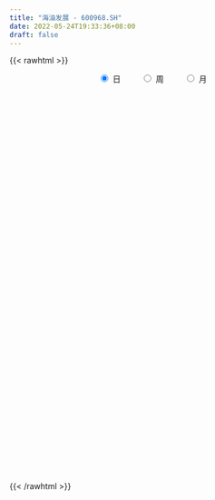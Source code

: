 ```yaml
---
title: "海油发展 - 600968.SH"
date: 2022-05-24T19:33:36+08:00
draft: false
---
```

{{< rawhtml >}}
    <div style="text-align: center">
        <label style="padding: 1rem;"><input style="margin-right: .5rem" type="radio" name="period" value="D" checked onclick="period_change(this)">日</label>
        <label style="padding: 1rem;"><input style="margin-right: .5rem" type="radio" name="period" value="W" onclick="period_change(this)">周</label>
        <label style="padding: 1rem;"><input style="margin-right: .5rem" type="radio" name="period" value="M" onclick="period_change(this)">月</label>
    </div>
    <div id="chart" style="height: 700px;"></div> 
    <script type="text/javascript">
        const D_v = [470078.11,338223.44,434873.79,731239.86,522386.91,406526.3,250509.4,1000620.15,512956.78,497424.51,368411.94,426846.22,422528.15,511265.5,761381.34,556435.62,401788.79,813998.28,407535.99,1227962.3200000001,694743.0,1132161.52,925751.83,2525578.5,2675543.54,1914943.6899999999,1057071.46,1672574.8999999999,1183462.03,732653.36,625902.5600000001,983050.91,528262.92,420224.92,378576.72,436924.18,373026.84,282590.95,328852.1,310081.95,269571.88,329061.24,474333.64,443077.13,372841.48,288924.28,510089.87,274110.82,267581.67,468418.68,386634.28,471580.4,862053.87,362031.76,319849.28,417009.0,362730.5,197709.09,498984.31,261534.86,459665.01,203672.02,272531.72,653627.8100000001,716872.27,344419.7,376773.3,642397.08,680919.47,537753.91,293314.74,341710.39,367846.69,514245.6,931114.97,585346.29,1050385.1299999999,723292.1,933370.8199999999,738906.5,788718.66,774719.6899999999,779600.86,816060.21,2132938.4500000002,1402590.3200000001,1659577.5700000001,2595790.8999999999,2600001.5600000001,4249754.8099999996,2210933.75,1622702.49,1454491.1599999999,1647596.46,1473445.3100000001,1510587.6000000001,1010461.14,924769.9,1474148.4299999999,990971.91,791005.49,995825.6800000001,645522.96,650321.98,851408.66,1634293.3500000001,979983.34,658883.27,766080.0699999999,1379842.1899999999,678926.03,1012988.3199999999,869028.89,607015.86,456969.07,774239.7,423337.77,481130.14,617822.0,610429.5699999999,399041.21,655121.4,420041.71,440802.42,324198.72,350618.0,319247.88,644366.97,648366.53,508096.86,480382.75,469347.63,636818.51,416591.95,459363.83,448929.84,982383.46,645041.27,688426.13,857382.3100000001,628591.24,358664.82,402131.58,410378.18,352400.0,304404.95,293393.57,475335.04,577128.67,434287.68,820434.3,994582.09,538301.26,440995.94,383364.33,354942.82,405602.92,320554.98,409258.21,611583.34,434851.0,365871.09,802787.39,420686.7,425614.96,518178.37,628805.14,911533.36,350933.33,379461.55,278816.09,321698.53,360414.65,262307.0,359436.96,198691.0,316685.86,375838.23,848284.77,936949.0,809917.9,491593.51,475018.0,708776.95,413033.1,333611.59,344847.19,336941.94,307133.69,467365.41,325843.37,1575951.6000000001,949011.5,905729.99,757337.34,1239488.6599999999,1456660.23,1016507.23,751527.12,729078.11,759716.08,459865.23,577833.29,451691.29,899444.1800000001,586850.22,510434.45,485908.0,354491.47,440974.73,369580.74,415287.0,334504.21,377442.8,611780.24,499176.04,393739.15,402349.49,598005.62,633355.4,365792.19,435095.28,359996.21,355847.6,363493.09,391108.39,272389.93,573809.02,533541.63,675711.59,809624.67,857316.4,464789.37,393429.59,341608.63,467298.24,498310.36,391967.04,233256.25,377587.56,316562.0,243554.45,204244.43,365615.9,503863.39,402903.9,538906.9399999999,545091.55,658816.45,705171.52]
const D_histogram = [0.0,0.0006254131,0.0022404073,0.0069003006,0.0069226314,0.0040212791,0.0019447633,0.0055184928,0.0067731411,0.0071248212,0.0049932426,0.0020309789,-0.0000440764,0.0004284528,0.0018465981,0.0018962659,-0.0008077299,0.0018173731,0.0013612395,0.0071569345,0.0071315352,0.0090969092,0.0065320545,0.0213498702,0.0286428421,0.0232349291,0.0176401299,0.0134321036,0.0065180147,0.0001380313,-0.0043158425,-0.012341602,-0.0196492636,-0.0248217631,-0.0289536725,-0.0296427333,-0.026181197,-0.0227543499,-0.0201024377,-0.0192930296,-0.0152015974,-0.0124173897,-0.0067411162,-0.0040015836,-0.0045135869,-0.0057501093,-0.0048101135,-0.0050969376,-0.0042115261,-0.0032663725,-0.0048785819,-0.0092744164,-0.0062289249,-0.0063229269,-0.0070890103,-0.0082200247,-0.0075872161,-0.0065029342,-0.0019868126,-0.0000191311,0.0002481319,0.0019877363,0.0045544524,0.0094091839,0.0166984139,0.0193497782,0.0214638337,0.0173377819,0.0196881562,0.0163570956,0.0127932433,0.0124320295,0.0108778847,0.0105472417,0.0128912893,0.0142068139,0.0179672214,0.0217456029,0.0214585589,0.0217804069,0.0198646765,0.0210688617,0.0228410509,0.0235479401,0.0292399829,0.0287571204,0.0364890721,0.0361178897,0.0529411403,0.05337372,0.0433886187,0.0368711104,0.0264028777,0.0113942854,-0.0082520174,-0.0080584421,-0.0183957551,-0.0290062086,-0.0219347634,-0.0257993555,-0.0317898172,-0.0406407773,-0.0475371487,-0.0463567895,-0.036241252,-0.0165057535,-0.0076920132,-0.0048919652,-0.0111022296,-0.0060165341,-0.0062289935,-0.0129277824,-0.0258641569,-0.0324003838,-0.0357849887,-0.0420406432,-0.0439284754,-0.0454322626,-0.0509801939,-0.0465305344,-0.0410471978,-0.0376625697,-0.0331322519,-0.0261312799,-0.0198037236,-0.0173756987,-0.013650443,-0.0067235735,0.0037767417,0.0095760053,0.0146556148,0.0189844743,0.0193816998,0.0172496551,0.0142429394,0.0140040344,0.0205859586,0.024669325,0.0256400072,0.0283794558,0.0269138306,0.0253807418,0.0219133573,0.0160890615,0.0128852082,0.007633321,0.0045465637,0.0061592014,0.0061515172,0.003200099,0.0068473262,0.0093182433,0.0115392809,0.0083555549,0.0070374932,0.0063036721,0.0021310827,0.0004842532,0.0005057469,0.0034851638,0.0030490071,0.0030406565,0.0039321304,0.0046937258,0.0014942338,0.0004435625,0.001431974,-0.0072056377,-0.0111966071,-0.0114022419,-0.0117512411,-0.0134213731,-0.0177159543,-0.0208372756,-0.0281175162,-0.0292624629,-0.0309024476,-0.0295054256,-0.0172763792,-0.0014124267,0.0114341826,0.0191373718,0.01997845,0.0208961006,0.0166606012,0.0132083259,0.0097596532,0.0109390159,0.0104651487,0.0102324111,0.0088633342,0.0125771796,0.0115954307,0.0121628474,0.0136437844,0.0181412748,0.0242523688,0.0188738526,0.0135527476,0.0027720888,-0.0095953375,-0.0178198918,-0.0242523677,-0.0323600095,-0.0512296683,-0.0559553334,-0.0546314399,-0.0469079782,-0.0405767681,-0.032166721,-0.0247357832,-0.0208044028,-0.017948796,-0.0133235433,-0.006524854,-0.0025344836,0.0001304584,0.0031010028,0.0073766575,0.0064857905,0.0062176259,0.0025105857,0.0032184983,0.0047346423,0.0079434534,0.0101123496,0.0102163489,0.0115500803,0.0071765762,-0.0024757329,0.0003911772,-0.0120206473,-0.0243963679,-0.0264724497,-0.0263909863,-0.0191577455,-0.0084156,-0.0011234942,0.0049028432,0.0072560298,0.0090815907,0.0110982249,0.0124654332,0.0146018646,0.0183515076,0.0209593611,0.0258579676,0.0312384686,0.0391204647,0.0365808193]
const D_fast = [0.0,0.0007817664,0.0029568624,0.0093418309,0.0110948195,0.009198787,0.007608462,0.0125618147,0.0155097483,0.0176426337,0.0167593657,0.0143048467,0.0122187724,0.0127984147,0.0146782095,0.0152019438,0.0122960155,0.0153754618,0.0152596381,0.0228445667,0.0246020513,0.0288416526,0.0279098114,0.0480650947,0.0625187771,0.0629195963,0.0617348297,0.0608848293,0.055600244,0.0492547684,0.0437219341,0.032610774,0.0203907965,0.0090128563,-0.0023574713,-0.0104572155,-0.0135409784,-0.0158027188,-0.018176416,-0.0221902653,-0.0218992325,-0.0222193722,-0.0182283777,-0.016489241,-0.0181296411,-0.0208036908,-0.0210662233,-0.0226272819,-0.0227947519,-0.0226661914,-0.0254980463,-0.0322124848,-0.0307242246,-0.0323989583,-0.0349372943,-0.0381233149,-0.0393873103,-0.0399287619,-0.0359093435,-0.0339464448,-0.0336171488,-0.0313806103,-0.0276752811,-0.0204682537,-0.0090044202,-0.0015156113,0.0059644025,0.0061727963,0.0134452097,0.0142034229,0.0138378814,0.0165846751,0.0177500014,0.0200561688,0.0256230387,0.0304902669,0.0387424796,0.0479572619,0.0530348576,0.0588018074,0.0618522461,0.0683236468,0.0758060986,0.0823999729,0.0954020114,0.102108429,0.1189626487,0.1276209387,0.1576794744,0.1714554841,0.1723175375,0.1750178068,0.1711502935,0.1589902726,0.1372809654,0.1354599302,0.1205236784,0.1026616728,0.1042494271,0.0939349961,0.0799970802,0.0609859257,0.0422052671,0.031796429,0.0328516535,0.0484607136,0.0553514506,0.0569285073,0.0479426855,0.0515242475,0.0497545396,0.0398238052,0.0204213915,0.0057850686,-0.0065457835,-0.0233115988,-0.0361815498,-0.0490434026,-0.0673363825,-0.0745193566,-0.0792978194,-0.0853288337,-0.0890815789,-0.0886134269,-0.0872368015,-0.0891527012,-0.0888400563,-0.0835940802,-0.0721495796,-0.0639563146,-0.0552128014,-0.0461378233,-0.0408951729,-0.0387148039,-0.0381607847,-0.0348986811,-0.0231702673,-0.0129195697,-0.0055388856,0.0042954269,0.0095582594,0.014370356,0.0163813109,0.0145792805,0.0145967292,0.0112531722,0.0093030558,0.0124554939,0.013985689,0.0118342956,0.0171933544,0.0219938323,0.0270996901,0.0260048529,0.0264461644,0.0272882613,0.0236484426,0.0221226764,0.0222706068,0.0261213147,0.0264474098,0.0271992233,0.0290737298,0.0310087566,0.0281828231,0.0272430424,0.0285894474,0.0181504262,0.0113603051,0.0083041098,0.0050173003,-0.0000081749,-0.0087317447,-0.0170623849,-0.0313720046,-0.039832567,-0.0491981636,-0.055177498,-0.0472675464,-0.0317567006,-0.0160515456,-0.0035640134,0.0022716772,0.008413353,0.0083430038,0.00819281,0.0071840506,0.0110981673,0.0132405873,0.0155659524,0.0164127091,0.0232708494,0.0251879582,0.0287960867,0.0336879698,0.0427207789,0.0548949651,0.054234912,0.052301994,0.0422143573,0.0274480967,0.0147685694,0.0022730016,-0.0139246426,-0.0456017184,-0.0643162169,-0.0766501833,-0.0806537162,-0.0844666982,-0.0840983313,-0.0828513393,-0.0841210597,-0.0857526518,-0.084458285,-0.0792908092,-0.0759340596,-0.073236503,-0.0694907079,-0.0633708889,-0.0626403083,-0.0613540664,-0.0644334602,-0.062920923,-0.0602211184,-0.055026444,-0.0503294603,-0.0476713739,-0.0434501224,-0.0460294824,-0.0563007247,-0.0533360203,-0.0687530067,-0.0872278192,-0.0959220135,-0.1024382966,-0.0999944922,-0.0913562467,-0.0843450145,-0.0770929663,-0.0729257723,-0.0688298137,-0.0640386232,-0.0595550566,-0.0537681591,-0.0454306392,-0.0375829455,-0.026219847,-0.0130297288,0.0046323834,0.0112379428]
const D_slow = [0.0,0.0001563533,0.0007164551,0.0024415302,0.0041721881,0.0051775079,0.0056636987,0.0070433219,0.0087366072,0.0105178125,0.0117661231,0.0122738679,0.0122628488,0.012369962,0.0128316115,0.0133056779,0.0131037455,0.0135580887,0.0138983986,0.0156876322,0.017470516,0.0197447433,0.021377757,0.0267152245,0.033875935,0.0396846673,0.0440946998,0.0474527257,0.0490822293,0.0491167371,0.0480377765,0.044952376,0.0400400601,0.0338346193,0.0265962012,0.0191855179,0.0126402186,0.0069516311,0.0019260217,-0.0028972357,-0.006697635,-0.0098019825,-0.0114872615,-0.0124876574,-0.0136160541,-0.0150535815,-0.0162561098,-0.0175303443,-0.0185832258,-0.0193998189,-0.0206194644,-0.0229380685,-0.0244952997,-0.0260760314,-0.027848284,-0.0299032902,-0.0318000942,-0.0334258277,-0.0339225309,-0.0339273137,-0.0338652807,-0.0333683466,-0.0322297335,-0.0298774376,-0.0257028341,-0.0208653895,-0.0154994311,-0.0111649856,-0.0062429466,-0.0021536727,0.0010446381,0.0041526455,0.0068721167,0.0095089271,0.0127317495,0.0162834529,0.0207752583,0.026211659,0.0315762987,0.0370214005,0.0419875696,0.047254785,0.0529650477,0.0588520328,0.0661620285,0.0733513086,0.0824735766,0.091503049,0.1047383341,0.1180817641,0.1289289188,0.1381466964,0.1447474158,0.1475959872,0.1455329828,0.1435183723,0.1389194335,0.1316678814,0.1261841905,0.1197343516,0.1117868973,0.101626703,0.0897424158,0.0781532185,0.0690929055,0.0649664671,0.0630434638,0.0618204725,0.0590449151,0.0575407816,0.0559835332,0.0527515876,0.0462855484,0.0381854524,0.0292392052,0.0187290444,0.0077469256,-0.0036111401,-0.0163561885,-0.0279888222,-0.0382506216,-0.047666264,-0.055949327,-0.062482147,-0.0674330779,-0.0717770026,-0.0751896133,-0.0768705067,-0.0759263213,-0.0735323199,-0.0698684162,-0.0651222976,-0.0602768727,-0.0559644589,-0.0524037241,-0.0489027155,-0.0437562258,-0.0375888946,-0.0311788928,-0.0240840289,-0.0173555712,-0.0110103858,-0.0055320464,-0.0015097811,0.001711521,0.0036198513,0.0047564922,0.0062962925,0.0078341718,0.0086341966,0.0103460281,0.012675589,0.0155604092,0.0176492979,0.0194086712,0.0209845892,0.0215173599,0.0216384232,0.0217648599,0.0226361509,0.0233984027,0.0241585668,0.0251415994,0.0263150308,0.0266885893,0.0267994799,0.0271574734,0.025356064,0.0225569122,0.0197063517,0.0167685414,0.0134131982,0.0089842096,0.0037748907,-0.0032544884,-0.0105701041,-0.018295716,-0.0256720724,-0.0299911672,-0.0303442739,-0.0274857282,-0.0227013853,-0.0177067728,-0.0124827476,-0.0083175973,-0.0050155159,-0.0025756026,0.0001591514,0.0027754386,0.0053335414,0.0075493749,0.0106936698,0.0135925275,0.0166332393,0.0200441854,0.0245795041,0.0306425963,0.0353610595,0.0387492464,0.0394422686,0.0370434342,0.0325884612,0.0265253693,0.0184353669,0.0056279499,-0.0083608835,-0.0220187435,-0.033745738,-0.04388993,-0.0519316103,-0.0581155561,-0.0633166568,-0.0678038558,-0.0711347417,-0.0727659552,-0.0733995761,-0.0733669614,-0.0725917107,-0.0707475464,-0.0691260988,-0.0675716923,-0.0669440459,-0.0661394213,-0.0649557607,-0.0629698974,-0.06044181,-0.0578877227,-0.0550002027,-0.0532060586,-0.0538249918,-0.0537271975,-0.0567323594,-0.0628314513,-0.0694495638,-0.0760473103,-0.0808367467,-0.0829406467,-0.0832215203,-0.0819958095,-0.080181802,-0.0779114044,-0.0751368481,-0.0720204898,-0.0683700237,-0.0637821468,-0.0585423065,-0.0520778146,-0.0442681975,-0.0344880813,-0.0253428765]
const D_data = [['2021-05-13', 2.5301, 2.5203, 2.5104, 2.5695],['2021-05-14', 2.5203, 2.5301, 2.5006, 2.5498],['2021-05-17', 2.54, 2.5498, 2.5301, 2.5695],['2021-05-18', 2.5498, 2.6089, 2.54, 2.6187],['2021-05-19', 2.5892, 2.5695, 2.5498, 2.599],['2021-05-20', 2.5498, 2.5301, 2.5006, 2.5597],['2021-05-21', 2.5203, 2.5301, 2.5104, 2.54],['2021-05-24', 2.5498, 2.6089, 2.54, 2.6876],['2021-05-25', 2.6286, 2.599, 2.5695, 2.6483],['2021-05-26', 2.599, 2.599, 2.5793, 2.6384],['2021-05-27', 2.599, 2.5695, 2.5695, 2.6089],['2021-05-28', 2.599, 2.5498, 2.54, 2.6089],['2021-05-31', 2.5597, 2.5498, 2.5104, 2.5793],['2021-06-01', 2.5597, 2.5793, 2.5301, 2.6089],['2021-06-02', 2.599, 2.599, 2.5892, 2.6384],['2021-06-03', 2.6089, 2.5892, 2.5793, 2.6286],['2021-06-04', 2.5793, 2.5498, 2.54, 2.5892],['2021-06-07', 2.5695, 2.6187, 2.5597, 2.6384],['2021-06-08', 2.6187, 2.5892, 2.5793, 2.6187],['2021-06-09', 2.6089, 2.6876, 2.5892, 2.7073],['2021-06-10', 2.6581, 2.6384, 2.6286, 2.6778],['2021-06-11', 2.6384, 2.6778, 2.6384, 2.7369],['2021-06-15', 2.6975, 2.6286, 2.6187, 2.7565],['2021-06-16', 2.6581, 2.8944, 2.6483, 2.8944],['2021-06-17', 2.9042, 2.8845, 2.8058, 2.9239],['2021-06-18', 2.8058, 2.7565, 2.7073, 2.8353],['2021-06-21', 2.7762, 2.7467, 2.7073, 2.7959],['2021-06-22', 2.7861, 2.7565, 2.727, 2.855],['2021-06-23', 2.7664, 2.7073, 2.6581, 2.7762],['2021-06-24', 2.6876, 2.6876, 2.6581, 2.727],['2021-06-25', 2.6876, 2.6876, 2.6581, 2.7172],['2021-06-28', 2.7073, 2.6089, 2.599, 2.7073],['2021-06-29', 2.5892, 2.5695, 2.5695, 2.6089],['2021-06-30', 2.5793, 2.5498, 2.54, 2.5892],['2021-07-01', 2.5498, 2.5203, 2.5203, 2.5695],['2021-07-02', 2.5498, 2.5301, 2.5301, 2.5793],['2021-07-05', 2.5203, 2.5695, 2.5006, 2.5695],['2021-07-06', 2.5695, 2.5695, 2.5498, 2.5793],['2021-07-07', 2.5301, 2.5597, 2.5203, 2.5695],['2021-07-08', 2.5498, 2.5301, 2.5203, 2.5597],['2021-07-09', 2.53, 2.57, 2.52, 2.57],['2021-07-12', 2.59, 2.56, 2.55, 2.59],['2021-07-13', 2.56, 2.61, 2.54, 2.63],['2021-07-14', 2.62, 2.59, 2.58, 2.63],['2021-07-15', 2.58, 2.55, 2.53, 2.59],['2021-07-16', 2.56, 2.53, 2.53, 2.57],['2021-07-19', 2.53, 2.55, 2.47, 2.56],['2021-07-20', 2.52, 2.53, 2.49, 2.53],['2021-07-21', 2.52, 2.54, 2.52, 2.55],['2021-07-22', 2.55, 2.54, 2.51, 2.57],['2021-07-23', 2.53, 2.5, 2.5, 2.55],['2021-07-26', 2.5, 2.44, 2.42, 2.51],['2021-07-27', 2.45, 2.52, 2.43, 2.59],['2021-07-28', 2.51, 2.48, 2.45, 2.53],['2021-07-29', 2.49, 2.46, 2.45, 2.5],['2021-07-30', 2.46, 2.44, 2.41, 2.47],['2021-08-02', 2.43, 2.45, 2.4, 2.47],['2021-08-03', 2.44, 2.45, 2.43, 2.47],['2021-08-04', 2.45, 2.5, 2.43, 2.51],['2021-08-05', 2.51, 2.48, 2.48, 2.51],['2021-08-06', 2.49, 2.46, 2.44, 2.51],['2021-08-09', 2.45, 2.48, 2.44, 2.48],['2021-08-10', 2.48, 2.5, 2.46, 2.51],['2021-08-11', 2.5, 2.55, 2.49, 2.58],['2021-08-12', 2.57, 2.62, 2.55, 2.63],['2021-08-13', 2.62, 2.6, 2.59, 2.62],['2021-08-16', 2.6, 2.62, 2.59, 2.65],['2021-08-17', 2.63, 2.55, 2.55, 2.63],['2021-08-18', 2.55, 2.64, 2.54, 2.65],['2021-08-19', 2.64, 2.58, 2.56, 2.64],['2021-08-20', 2.58, 2.57, 2.55, 2.6],['2021-08-23', 2.58, 2.61, 2.58, 2.61],['2021-08-24', 2.61, 2.6, 2.58, 2.62],['2021-08-25', 2.59, 2.62, 2.57, 2.63],['2021-08-26', 2.64, 2.67, 2.62, 2.7],['2021-08-27', 2.66, 2.68, 2.65, 2.72],['2021-08-30', 2.7, 2.74, 2.68, 2.81],['2021-08-31', 2.74, 2.78, 2.71, 2.79],['2021-09-01', 2.77, 2.76, 2.71, 2.82],['2021-09-02', 2.73, 2.79, 2.71, 2.8],['2021-09-03', 2.79, 2.78, 2.76, 2.85],['2021-09-06', 2.78, 2.84, 2.77, 2.85],['2021-09-07', 2.83, 2.88, 2.81, 2.89],['2021-09-08', 2.87, 2.9, 2.86, 2.91],['2021-09-09', 2.89, 3.01, 2.88, 3.14],['2021-09-10', 3.0, 2.98, 2.95, 3.07],['2021-09-13', 3.0, 3.14, 3.0, 3.15],['2021-09-14', 3.26, 3.1, 3.04, 3.33],['2021-09-15', 3.09, 3.41, 3.09, 3.41],['2021-09-16', 3.5, 3.31, 3.31, 3.55],['2021-09-17', 3.25, 3.21, 3.12, 3.5],['2021-09-22', 3.13, 3.26, 3.1, 3.29],['2021-09-23', 3.27, 3.21, 3.17, 3.4],['2021-09-24', 3.24, 3.12, 3.1, 3.33],['2021-09-27', 3.15, 2.99, 2.94, 3.18],['2021-09-28', 3.04, 3.2, 3.0, 3.25],['2021-09-29', 3.11, 3.05, 3.02, 3.16],['2021-09-30', 3.01, 2.99, 2.95, 3.07],['2021-10-08', 3.1, 3.2, 3.1, 3.23],['2021-10-11', 3.22, 3.07, 3.06, 3.22],['2021-10-12', 3.06, 3.01, 2.98, 3.15],['2021-10-13', 2.98, 2.92, 2.87, 3.08],['2021-10-14', 2.89, 2.88, 2.82, 2.92],['2021-10-15', 2.88, 2.94, 2.83, 2.95],['2021-10-18', 2.93, 3.06, 2.91, 3.08],['2021-10-19', 3.03, 3.25, 3.01, 3.28],['2021-10-20', 3.19, 3.19, 3.16, 3.26],['2021-10-21', 3.19, 3.15, 3.14, 3.28],['2021-10-22', 3.13, 3.03, 2.99, 3.16],['2021-10-25', 3.07, 3.17, 3.02, 3.28],['2021-10-26', 3.18, 3.12, 3.1, 3.21],['2021-10-27', 3.09, 3.02, 2.94, 3.11],['2021-10-28', 3.01, 2.88, 2.86, 3.03],['2021-10-29', 2.89, 2.89, 2.83, 2.93],['2021-11-01', 2.86, 2.88, 2.84, 2.91],['2021-11-02', 2.89, 2.79, 2.77, 2.94],['2021-11-03', 2.78, 2.79, 2.74, 2.83],['2021-11-04', 2.76, 2.75, 2.73, 2.78],['2021-11-05', 2.75, 2.64, 2.64, 2.76],['2021-11-08', 2.68, 2.72, 2.65, 2.75],['2021-11-09', 2.73, 2.72, 2.7, 2.76],['2021-11-10', 2.76, 2.68, 2.64, 2.76],['2021-11-11', 2.65, 2.68, 2.63, 2.7],['2021-11-12', 2.68, 2.71, 2.65, 2.73],['2021-11-15', 2.7, 2.71, 2.67, 2.72],['2021-11-16', 2.7, 2.66, 2.66, 2.72],['2021-11-17', 2.66, 2.67, 2.64, 2.68],['2021-11-18', 2.66, 2.72, 2.65, 2.76],['2021-11-19', 2.73, 2.8, 2.68, 2.81],['2021-11-22', 2.78, 2.78, 2.77, 2.84],['2021-11-23', 2.79, 2.8, 2.76, 2.85],['2021-11-24', 2.83, 2.82, 2.8, 2.88],['2021-11-25', 2.81, 2.79, 2.74, 2.82],['2021-11-26', 2.78, 2.76, 2.76, 2.81],['2021-11-29', 2.7, 2.74, 2.65, 2.76],['2021-11-30', 2.75, 2.77, 2.75, 2.83],['2021-12-01', 2.75, 2.88, 2.74, 2.93],['2021-12-02', 2.88, 2.89, 2.86, 2.94],['2021-12-03', 2.88, 2.88, 2.82, 2.91],['2021-12-06', 2.89, 2.93, 2.86, 3.02],['2021-12-07', 2.95, 2.9, 2.86, 2.97],['2021-12-08', 2.91, 2.91, 2.88, 2.92],['2021-12-09', 2.91, 2.89, 2.88, 2.92],['2021-12-10', 2.87, 2.85, 2.84, 2.9],['2021-12-13', 2.85, 2.87, 2.84, 2.9],['2021-12-14', 2.86, 2.83, 2.82, 2.87],['2021-12-15', 2.82, 2.84, 2.82, 2.85],['2021-12-16', 2.85, 2.9, 2.84, 2.9],['2021-12-17', 2.9, 2.89, 2.86, 2.94],['2021-12-20', 2.85, 2.85, 2.83, 2.88],['2021-12-21', 2.85, 2.94, 2.85, 2.96],['2021-12-22', 2.98, 2.95, 2.94, 3.07],['2021-12-23', 2.95, 2.97, 2.91, 2.99],['2021-12-24', 2.95, 2.91, 2.89, 2.98],['2021-12-27', 2.92, 2.93, 2.89, 2.96],['2021-12-28', 2.95, 2.94, 2.89, 2.96],['2021-12-29', 2.93, 2.89, 2.89, 2.94],['2021-12-30', 2.9, 2.91, 2.89, 2.93],['2021-12-31', 2.91, 2.93, 2.89, 2.95],['2022-01-04', 2.93, 2.98, 2.92, 2.99],['2022-01-05', 2.99, 2.95, 2.93, 2.99],['2022-01-06', 2.94, 2.96, 2.93, 2.98],['2022-01-07', 2.97, 2.98, 2.96, 3.05],['2022-01-10', 2.99, 2.99, 2.96, 3.01],['2022-01-11', 2.98, 2.94, 2.93, 3.0],['2022-01-12', 2.98, 2.96, 2.95, 3.02],['2022-01-13', 2.97, 2.99, 2.96, 3.05],['2022-01-14', 2.97, 2.85, 2.84, 2.98],['2022-01-17', 2.85, 2.87, 2.84, 2.88],['2022-01-18', 2.87, 2.9, 2.86, 2.91],['2022-01-19', 2.91, 2.89, 2.87, 2.93],['2022-01-20', 2.88, 2.86, 2.84, 2.89],['2022-01-21', 2.85, 2.8, 2.78, 2.86],['2022-01-24', 2.8, 2.78, 2.74, 2.8],['2022-01-25', 2.77, 2.68, 2.68, 2.78],['2022-01-26', 2.7, 2.71, 2.68, 2.73],['2022-01-27', 2.73, 2.67, 2.67, 2.74],['2022-01-28', 2.7, 2.68, 2.64, 2.72],['2022-02-07', 2.75, 2.83, 2.75, 2.9],['2022-02-08', 2.82, 2.94, 2.8, 2.95],['2022-02-09', 2.93, 2.98, 2.92, 3.0],['2022-02-10', 2.99, 2.98, 2.94, 3.01],['2022-02-11', 2.96, 2.93, 2.92, 2.99],['2022-02-14', 3.0, 2.95, 2.93, 3.03],['2022-02-15', 2.93, 2.89, 2.87, 2.96],['2022-02-16', 2.87, 2.89, 2.87, 2.91],['2022-02-17', 2.89, 2.88, 2.86, 2.91],['2022-02-18', 2.86, 2.94, 2.85, 2.94],['2022-02-21', 2.95, 2.93, 2.9, 2.96],['2022-02-22', 2.96, 2.94, 2.9, 2.99],['2022-02-23', 2.95, 2.93, 2.89, 2.95],['2022-02-24', 2.93, 3.01, 2.92, 3.12],['2022-02-25', 2.95, 2.97, 2.93, 3.02],['2022-02-28', 3.01, 3.0, 2.98, 3.08],['2022-03-01', 3.0, 3.03, 2.98, 3.07],['2022-03-02', 3.11, 3.1, 3.06, 3.15],['2022-03-03', 3.14, 3.17, 3.1, 3.19],['2022-03-04', 3.11, 3.05, 3.04, 3.12],['2022-03-07', 3.13, 3.04, 3.02, 3.16],['2022-03-08', 3.02, 2.94, 2.9, 3.04],['2022-03-09', 2.97, 2.86, 2.75, 2.99],['2022-03-10', 2.84, 2.85, 2.82, 2.88],['2022-03-11', 2.82, 2.82, 2.73, 2.83],['2022-03-14', 2.79, 2.74, 2.74, 2.83],['2022-03-15', 2.72, 2.5, 2.5, 2.72],['2022-03-16', 2.54, 2.57, 2.44, 2.57],['2022-03-17', 2.58, 2.59, 2.56, 2.63],['2022-03-18', 2.61, 2.65, 2.61, 2.67],['2022-03-21', 2.66, 2.63, 2.6, 2.67],['2022-03-22', 2.65, 2.66, 2.64, 2.69],['2022-03-23', 2.67, 2.66, 2.64, 2.69],['2022-03-24', 2.69, 2.62, 2.61, 2.69],['2022-03-25', 2.59, 2.6, 2.59, 2.64],['2022-03-28', 2.59, 2.62, 2.55, 2.65],['2022-03-29', 2.6, 2.66, 2.58, 2.71],['2022-03-30', 2.64, 2.64, 2.6, 2.66],['2022-03-31', 2.63, 2.63, 2.62, 2.66],['2022-04-01', 2.62, 2.64, 2.59, 2.64],['2022-04-06', 2.63, 2.67, 2.61, 2.67],['2022-04-07', 2.65, 2.61, 2.61, 2.66],['2022-04-08', 2.62, 2.61, 2.57, 2.63],['2022-04-11', 2.61, 2.55, 2.54, 2.63],['2022-04-12', 2.55, 2.59, 2.5, 2.59],['2022-04-13', 2.59, 2.6, 2.57, 2.63],['2022-04-14', 2.61, 2.63, 2.6, 2.65],['2022-04-15', 2.63, 2.63, 2.62, 2.66],['2022-04-18', 2.62, 2.61, 2.58, 2.62],['2022-04-19', 2.6, 2.63, 2.56, 2.64],['2022-04-20', 2.61, 2.55, 2.54, 2.62],['2022-04-21', 2.54, 2.44, 2.43, 2.56],['2022-04-22', 2.44, 2.57, 2.39, 2.59],['2022-04-25', 2.51, 2.34, 2.33, 2.51],['2022-04-26', 2.34, 2.25, 2.24, 2.34],['2022-04-27', 2.25, 2.31, 2.23, 2.32],['2022-04-28', 2.3, 2.3, 2.26, 2.33],['2022-04-29', 2.31, 2.38, 2.31, 2.39],['2022-05-05', 2.38, 2.45, 2.38, 2.48],['2022-05-06', 2.42, 2.44, 2.39, 2.47],['2022-05-09', 2.42, 2.45, 2.4, 2.46],['2022-05-10', 2.41, 2.42, 2.35, 2.44],['2022-05-11', 2.42, 2.42, 2.41, 2.45],['2022-05-12', 2.43, 2.43, 2.38, 2.46],['2022-05-13', 2.42, 2.43, 2.41, 2.44],['2022-05-16', 2.44, 2.45, 2.42, 2.48],['2022-05-17', 2.47, 2.49, 2.46, 2.51],['2022-05-18', 2.48, 2.5, 2.45, 2.52],['2022-05-19', 2.5, 2.56, 2.47, 2.57],['2022-05-20', 2.57, 2.61, 2.56, 2.63],['2022-05-23', 2.63, 2.7, 2.61, 2.72],['2022-05-24', 2.71, 2.61, 2.61, 2.74]]
const W_v = [115142.26,24082886.8800000027,17423601.2699999996,11747659.7300000004,7786002.0300000003,5270636.3300000001,6498968.1999999993,4553961.3300000001,5319526.8499999996,4966583.5200000005,7440308.6699999999,4111971.2600000002,7139112.3300000001,2993060.04,318362.45,2131032.9000000004,2424363.5800000001,1279145.9099999999,2250677.6400000001,1462536.9100000001,1712490.5999999996,1548313.8700000001,2373442.3300000001,1395328.9600000002,2403297.6299999999,3441151.7599999998,1878118.54,2721457.0,5870912.25,1590463.4500000002,1674466.2,2757686.3699999996,2266802.9500000002,3324054.9399999999,3526982.2999999998,3398266.8900000001,3510948.6599999997,2207110.6800000002,1406310.25,2858441.02,1649902.0,1190531.1099999999,2055535.98,1124188.27,772771.3100000001,866626.01,1120972.1699999999,677272.1799999999,1525478.73,1903448.8599999999,1429896.97,500780.51,2675266.1100000003,7765683.2399999984,3132523.0499999998,2698903.1299999999,2272846.8399999999,3107833.7699999996,2856583.79,2027211.5700000001,1219658.51,1101484.04,2539819.9300000002,949836.4700000001,894877.1,317188.46,123854.49,739823.8400000001,492661.3300000001,619499.74,751796.1,1935359.9600000002,1672900.0499999998,4048209.5800000001,2210992.1999999997,1800180.8100000001,1345619.9100000001,1271461.6899999999,680179.34,1802482.1399999999,1657326.1300000001,1158943.5299999998,1123075.2,1218109.1600000001,724667.6599999999,1087110.98,2979758.8900000001,3673039.5600000005,6081135.8899999997,5504641.4300000006,9202211.4699999988,4322687.4699999997,1732064.76,1815847.47,1772408.51,1227313.99,656569.35,2295607.7499999995,2345536.2599999998,2806259.6000000006,2653399.3999999999,4276401.1099999994,8041817.5600000005,5271664.3100000005,2747039.6499999999,1564123.7200000002,1908237.77,1906835.3199999998,2432524.3100000001,1780623.7699999998,2191123.52,2531158.5,2740263.9400000004,4234673.21,5905909.5300000003,13316058.5899999999,4724790.1099999994,4919263.9500000002,1474148.4299999999,4073648.02,4890648.6900000004,4547801.29,2753498.6800000002,2525436.3100000001,2286798.0999999996,2511237.7000000002,3224144.5299999998,2657148.1300000004,2002662.23,3228601.27,1873723.26,2215092.8199999998,2904818.5299999998,1691324.1499999999,1512959.0499999998,3561763.1799999997,2137210.77,3625305.5700000003,5375723.4500000011,3278019.8300000001,2934328.1400000001,1914838.1499999999,2284487.7199999997,1597153.21,1905540.5699999998,2865076.8399999999,2524442.2300000004,890277.3999999999,1375204.6899999999,2356381.6799999997,1363987.97]
const W_histogram = [0.0,0.0408496866,0.0413148065,0.0355390866,0.0223656951,-0.0022395765,-0.0320961444,-0.0524632746,-0.0595050427,-0.061404155,-0.0437456282,-0.0350827704,-0.0330514156,-0.0395409339,-0.0422744185,-0.0337476095,-0.0333898905,-0.0300476415,-0.0336079071,-0.0362790502,-0.0468366343,-0.0449632445,-0.0408653689,-0.0311616865,-0.0177630207,-0.0027103058,0.0033107543,0.017585489,0.0238644542,0.0241292491,0.0143652886,-0.0080147446,-0.016682788,-0.0131688485,-0.0188875164,-0.0114792331,-0.0172524875,-0.0259934583,-0.031124825,-0.0256064199,-0.0210722419,-0.0148684942,-0.0134808971,-0.0089636709,-0.0027012242,-0.0000002577,0.0034220102,0.0058711127,0.0125207373,0.0214260462,0.0268962896,0.0292464079,0.0399745694,0.0546303425,0.0509311984,0.0489964917,0.0513036585,0.0516282538,0.0543471485,0.0501380675,0.0429438638,0.0335324843,0.0243991809,0.0196413481,0.0102873745,0.0016593617,-0.0016680833,-0.003377624,-0.0046011916,-0.0079599481,-0.0061831276,-0.0006410651,0.0050956758,0.0112675071,0.017988239,0.0190054556,0.0188655938,0.0123105858,0.0064472917,0.0025674272,0.0001282753,-0.0050519179,-0.0135496951,-0.0167390666,-0.0170213016,-0.0085227383,-0.0037406985,0.0085210218,0.026697663,0.0287162253,0.0355160641,0.0310524015,0.0253464572,0.0203604281,0.0135325641,0.0046137684,0.0030101004,0.0060686192,0.0074781049,0.009020285,0.0092870247,0.0168878541,0.0255023992,0.0248231205,0.0126434402,0.0064627999,-0.0007475205,-0.0075853671,-0.0157285444,-0.0191217372,-0.0116581532,-0.0086034366,0.0004818359,0.0122314041,0.0313888581,0.0560281543,0.0622623784,0.0539392365,0.0585031997,0.0407776577,0.0322539295,0.0151929721,-0.0133791626,-0.0272163354,-0.0297541673,-0.0333052344,-0.0270184893,-0.0244062247,-0.0197111292,-0.0151881081,-0.0109754273,-0.0052385523,-0.0103223181,-0.0167928129,-0.0282222507,-0.0184838481,-0.0112624672,-0.0046952409,0.0043192939,-0.005398123,-0.0225055979,-0.0356388016,-0.039767727,-0.0424130978,-0.0407023795,-0.0413636718,-0.0516790484,-0.0514324659,-0.0489287899,-0.0329047835,-0.0206586837]
const W_fast = [0.0,0.0510621083,0.0618559297,0.0649649816,0.0573830138,0.0322178481,-0.0056627559,-0.0391457047,-0.0610637336,-0.0783138846,-0.0715917649,-0.0716995997,-0.0779310988,-0.0943058505,-0.1076079397,-0.1075180331,-0.1155077868,-0.1196774481,-0.1316396905,-0.1433805961,-0.1656473388,-0.1750147601,-0.1811332268,-0.1792199659,-0.1702620554,-0.1558869169,-0.1490381683,-0.1303670613,-0.1181219825,-0.1118248754,-0.1179975137,-0.142381233,-0.1552199734,-0.1549982461,-0.1654387931,-0.1609003181,-0.1709866944,-0.1862260298,-0.1991386027,-0.2000218026,-0.200755685,-0.1982690609,-0.2002516881,-0.1979753796,-0.192388239,-0.1896873369,-0.1854095665,-0.1814926858,-0.1717128768,-0.1574510564,-0.1452567406,-0.1355950204,-0.1148732165,-0.0865598578,-0.0775262023,-0.0672117861,-0.0520787046,-0.0388470459,-0.022541364,-0.0142159282,-0.0106741659,-0.0117024243,-0.0147359325,-0.0145834283,-0.0213655583,-0.0295787307,-0.0333231965,-0.0358771432,-0.0382510087,-0.0435997522,-0.0433687136,-0.0379869174,-0.0309762575,-0.0219875495,-0.0107697578,-0.0050011773,-0.0004246407,-0.0039020021,-0.0081534733,-0.011391481,-0.0137985641,-0.0202417368,-0.0321269378,-0.039501076,-0.0440386364,-0.0376707577,-0.0338238925,-0.0194319167,0.0054191403,0.0146167588,0.0302956137,0.0335950514,0.0342257214,0.0343297994,0.0308850764,0.0231197228,0.02226858,0.0268442535,0.0301232654,0.0339205168,0.0365090127,0.0483318056,0.0633219504,0.0688484519,0.0598296317,0.0552646913,0.0478674908,0.0391333025,0.0270579891,0.0188843619,0.0234334077,0.0243372652,0.0335429966,0.0483504159,0.0753550843,0.1140014191,0.1358012378,0.1409629051,0.1601526682,0.1526215406,0.1521612948,0.1388985804,0.1069816551,0.0863403984,0.0763640247,0.064486649,0.0640187718,0.0605294802,0.0602967933,0.0610227875,0.0624916115,0.0669188484,0.059254503,0.048585805,0.0301008045,0.0352182451,0.0396240092,0.0450174253,0.0551117836,0.044044836,0.0213109615,-0.0007319426,-0.0148027997,-0.028051445,-0.0365163216,-0.0475185318,-0.0707536705,-0.0833652045,-0.093093726,-0.0852959155,-0.0782144866]
const W_slow = [0.0,0.0102124217,0.0205411233,0.0294258949,0.0350173187,0.0344574246,0.0264333885,0.0133175698,-0.0015586908,-0.0169097296,-0.0278461366,-0.0366168293,-0.0448796832,-0.0547649166,-0.0653335212,-0.0737704236,-0.0821178962,-0.0896298066,-0.0980317834,-0.1071015459,-0.1188107045,-0.1300515156,-0.1402678579,-0.1480582795,-0.1524990347,-0.1531766111,-0.1523489225,-0.1479525503,-0.1419864367,-0.1359541245,-0.1323628023,-0.1343664885,-0.1385371854,-0.1418293976,-0.1465512767,-0.149421085,-0.1537342068,-0.1602325714,-0.1680137777,-0.1744153827,-0.1796834431,-0.1834005667,-0.186770791,-0.1890117087,-0.1896870148,-0.1896870792,-0.1888315766,-0.1873637985,-0.1842336141,-0.1788771026,-0.1721530302,-0.1648414282,-0.1548477859,-0.1411902003,-0.1284574007,-0.1162082778,-0.1033823631,-0.0904752997,-0.0768885125,-0.0643539957,-0.0536180297,-0.0452349086,-0.0391351134,-0.0342247764,-0.0316529328,-0.0312380923,-0.0316551132,-0.0324995192,-0.0336498171,-0.0356398041,-0.037185586,-0.0373458523,-0.0360719333,-0.0332550565,-0.0287579968,-0.0240066329,-0.0192902344,-0.016212588,-0.014600765,-0.0139589082,-0.0139268394,-0.0151898189,-0.0185772427,-0.0227620093,-0.0270173347,-0.0291480193,-0.030083194,-0.0279529385,-0.0212785228,-0.0140994664,-0.0052204504,0.00254265,0.0088792643,0.0139693713,0.0173525123,0.0185059544,0.0192584795,0.0207756343,0.0226451605,0.0249002318,0.027221988,0.0314439515,0.0378195513,0.0440253314,0.0471861915,0.0488018914,0.0486150113,0.0467186695,0.0427865334,0.0380060991,0.0350915608,0.0329407017,0.0330611607,0.0361190117,0.0439662262,0.0579732648,0.0735388594,0.0870236685,0.1016494685,0.1118438829,0.1199073653,0.1237056083,0.1203608177,0.1135567338,0.106118192,0.0977918834,0.0910372611,0.0849357049,0.0800079226,0.0762108956,0.0734670387,0.0721574007,0.0695768211,0.0653786179,0.0583230552,0.0537020932,0.0508864764,0.0497126662,0.0507924897,0.0494429589,0.0438165594,0.034906859,0.0249649273,0.0143616528,0.0041860579,-0.00615486,-0.0190746221,-0.0319327386,-0.0441649361,-0.0523911319,-0.0575558029]
const W_data = [['2019-06-28', 2.3763, 3.4433, 2.3763, 3.4433],['2019-07-05', 3.7924, 4.0834, 3.7924, 4.5587],['2019-07-12', 4.0058, 3.7245, 3.6663, 4.2677],['2019-07-19', 3.7051, 3.6663, 3.5112, 3.8409],['2019-07-26', 3.5984, 3.55, 3.5015, 3.6857],['2019-08-02', 3.55, 3.3172, 3.2881, 3.5984],['2019-08-09', 3.3075, 3.0941, 3.065, 3.3366],['2019-08-16', 3.0747, 3.0456, 2.968, 3.1717],['2019-08-23', 3.065, 3.0941, 3.0456, 3.2008],['2019-08-30', 3.0165, 3.0844, 3.0165, 3.2008],['2019-09-06', 3.0747, 3.3269, 3.065, 3.4142],['2019-09-12', 3.3463, 3.2493, 3.2299, 3.3463],['2019-09-20', 3.4433, 3.162, 3.1426, 3.4918],['2019-09-27', 3.162, 3.0068, 2.9874, 3.1717],['2019-09-30', 3.0165, 2.9874, 2.9874, 3.0262],['2019-10-11', 2.9874, 3.1038, 2.9389, 3.1329],['2019-10-18', 3.0941, 2.9874, 2.9874, 3.1135],['2019-10-25', 2.9874, 2.9971, 2.9583, 3.0165],['2019-11-01', 2.9971, 2.871, 2.8322, 3.0262],['2019-11-08', 2.871, 2.8225, 2.8225, 2.9001],['2019-11-15', 2.8128, 2.6382, 2.6382, 2.8225],['2019-11-22', 2.6382, 2.7158, 2.6285, 2.7449],['2019-11-29', 2.7255, 2.7061, 2.6867, 2.8322],['2019-12-06', 2.7061, 2.7643, 2.6673, 2.7934],['2019-12-13', 2.7643, 2.8322, 2.7449, 2.8613],['2019-12-20', 2.8419, 2.9001, 2.8128, 2.9874],['2019-12-27', 2.9001, 2.8225, 2.8031, 2.9001],['2020-01-03', 2.8128, 2.968, 2.774, 2.9874],['2020-01-10', 3.0262, 2.9195, 2.9195, 3.0844],['2020-01-17', 2.9292, 2.8613, 2.8516, 2.9486],['2020-01-23', 2.871, 2.7061, 2.6673, 2.9001],['2020-02-07', 2.4345, 2.4442, 2.3084, 2.4733],['2020-02-14', 2.4248, 2.5024, 2.4151, 2.5606],['2020-02-21', 2.5024, 2.6091, 2.5024, 2.6576],['2020-02-28', 2.58, 2.4539, 2.4345, 2.6188],['2020-03-06', 2.4733, 2.5897, 2.4539, 2.6188],['2020-03-13', 2.5218, 2.3957, 2.3278, 2.5412],['2020-03-20', 2.3957, 2.2793, 2.192, 2.4248],['2020-03-27', 2.2405, 2.2405, 2.2017, 2.289],['2020-04-03', 2.2211, 2.3278, 2.1726, 2.4151],['2020-04-10', 2.3666, 2.2987, 2.289, 2.3763],['2020-04-17', 2.3181, 2.3084, 2.2793, 2.3375],['2020-04-24', 2.2987, 2.2308, 2.2211, 2.3472],['2020-04-30', 2.2405, 2.2502, 2.1435, 2.2599],['2020-05-08', 2.2502, 2.2696, 2.2405, 2.289],['2020-05-15', 2.2696, 2.2211, 2.2114, 2.289],['2020-05-22', 2.2405, 2.2211, 2.2114, 2.2696],['2020-05-29', 2.2114, 2.2017, 2.2017, 2.2308],['2020-06-05', 2.2114, 2.2599, 2.2114, 2.2987],['2020-06-12', 2.2696, 2.3181, 2.2696, 2.3278],['2020-06-19', 2.2987, 2.3084, 2.2599, 2.3375],['2020-06-24', 2.2987, 2.289, 2.2793, 2.3084],['2020-07-03', 2.2793, 2.4345, 2.2405, 2.5121],['2020-07-10', 2.4539, 2.5695, 2.4442, 2.7643],['2020-07-17', 2.5793, 2.3923, 2.3824, 2.6286],['2020-07-24', 2.4021, 2.4218, 2.3923, 2.5597],['2020-07-31', 2.412, 2.5006, 2.3923, 2.5695],['2020-08-07', 2.5006, 2.5104, 2.4907, 2.6089],['2020-08-14', 2.5301, 2.5793, 2.5006, 2.6286],['2020-08-21', 2.599, 2.5203, 2.5006, 2.6089],['2020-08-28', 2.5203, 2.4809, 2.4317, 2.54],['2020-09-04', 2.4907, 2.4317, 2.3923, 2.5006],['2020-09-11', 2.412, 2.4021, 2.3726, 2.5498],['2020-09-18', 2.4021, 2.4317, 2.3824, 2.4514],['2020-09-25', 2.4218, 2.3431, 2.3234, 2.4415],['2020-09-30', 2.3431, 2.3037, 2.2938, 2.3529],['2020-10-09', 2.3332, 2.3332, 2.3234, 2.3529],['2020-10-16', 2.3332, 2.3332, 2.3234, 2.3923],['2020-10-23', 2.3431, 2.3234, 2.3037, 2.3628],['2020-10-30', 2.3234, 2.2742, 2.2643, 2.3332],['2020-11-06', 2.2742, 2.3234, 2.2446, 2.3431],['2020-11-13', 2.3234, 2.3824, 2.3234, 2.4514],['2020-11-20', 2.3824, 2.412, 2.3726, 2.4514],['2020-11-27', 2.4218, 2.4514, 2.412, 2.6089],['2020-12-04', 2.4514, 2.5006, 2.4218, 2.5203],['2020-12-11', 2.4907, 2.4612, 2.4021, 2.4907],['2020-12-18', 2.4415, 2.4612, 2.3923, 2.4907],['2020-12-25', 2.4415, 2.3726, 2.3234, 2.4514],['2020-12-31', 2.3628, 2.3529, 2.3332, 2.3824],['2021-01-08', 2.3529, 2.3529, 2.3332, 2.4218],['2021-01-15', 2.3529, 2.3529, 2.2643, 2.412],['2021-01-22', 2.3431, 2.2938, 2.284, 2.3726],['2021-01-29', 2.2938, 2.2052, 2.1855, 2.3037],['2021-02-05', 2.2052, 2.2249, 2.156, 2.2742],['2021-02-10', 2.2249, 2.2348, 2.1954, 2.284],['2021-02-19', 2.3529, 2.3529, 2.2742, 2.3628],['2021-02-26', 2.3628, 2.3332, 2.3234, 2.4907],['2021-03-05', 2.3332, 2.471, 2.2938, 2.599],['2021-03-12', 2.54, 2.6384, 2.3628, 2.6483],['2021-03-19', 2.6286, 2.5104, 2.471, 2.6778],['2021-03-26', 2.5006, 2.6187, 2.5006, 2.7959],['2021-04-02', 2.6483, 2.5104, 2.5006, 2.6876],['2021-04-09', 2.5006, 2.4907, 2.4612, 2.54],['2021-04-16', 2.4907, 2.4907, 2.4514, 2.5301],['2021-04-23', 2.4907, 2.4514, 2.4415, 2.5203],['2021-04-30', 2.4514, 2.3923, 2.3824, 2.471],['2021-05-07', 2.4021, 2.4612, 2.3923, 2.4907],['2021-05-14', 2.4809, 2.5301, 2.471, 2.5695],['2021-05-21', 2.54, 2.5301, 2.5006, 2.6187],['2021-05-28', 2.5498, 2.5498, 2.54, 2.6876],['2021-06-04', 2.5597, 2.5498, 2.5104, 2.6384],['2021-06-11', 2.5695, 2.6778, 2.5597, 2.7369],['2021-06-18', 2.6975, 2.7565, 2.6187, 2.9239],['2021-06-25', 2.7762, 2.6876, 2.6581, 2.855],['2021-07-02', 2.7073, 2.5301, 2.5203, 2.7073],['2021-07-09', 2.5203, 2.57, 2.5006, 2.5793],['2021-07-16', 2.59, 2.53, 2.53, 2.63],['2021-07-23', 2.53, 2.5, 2.47, 2.57],['2021-07-30', 2.5, 2.44, 2.41, 2.59],['2021-08-06', 2.43, 2.46, 2.4, 2.51],['2021-08-13', 2.45, 2.6, 2.44, 2.63],['2021-08-20', 2.6, 2.57, 2.54, 2.65],['2021-08-27', 2.58, 2.68, 2.57, 2.72],['2021-09-03', 2.7, 2.78, 2.68, 2.85],['2021-09-10', 2.78, 2.98, 2.77, 3.14],['2021-09-17', 3.0, 3.21, 3.0, 3.55],['2021-09-24', 3.13, 3.12, 3.1, 3.4],['2021-09-30', 3.15, 2.99, 2.94, 3.25],['2021-10-08', 3.1, 3.2, 3.1, 3.23],['2021-10-15', 3.22, 2.94, 2.82, 3.22],['2021-10-22', 2.93, 3.03, 2.91, 3.28],['2021-10-29', 3.07, 2.89, 2.83, 3.28],['2021-11-05', 2.86, 2.64, 2.64, 2.94],['2021-11-12', 2.68, 2.71, 2.63, 2.76],['2021-11-19', 2.7, 2.8, 2.64, 2.81],['2021-11-26', 2.78, 2.76, 2.74, 2.88],['2021-12-03', 2.7, 2.88, 2.65, 2.94],['2021-12-10', 2.89, 2.85, 2.84, 3.02],['2021-12-17', 2.85, 2.89, 2.82, 2.94],['2021-12-24', 2.85, 2.91, 2.83, 3.07],['2021-12-31', 2.92, 2.93, 2.89, 2.96],['2022-01-07', 2.93, 2.98, 2.92, 3.05],['2022-01-14', 2.99, 2.85, 2.84, 3.05],['2022-01-21', 2.85, 2.8, 2.78, 2.93],['2022-01-28', 2.8, 2.68, 2.64, 2.8],['2022-02-11', 2.75, 2.93, 2.75, 3.01],['2022-02-18', 3.0, 2.94, 2.85, 3.03],['2022-02-25', 2.95, 2.97, 2.89, 3.12],['2022-03-04', 3.01, 3.05, 2.98, 3.19],['2022-03-11', 3.13, 2.82, 2.73, 3.16],['2022-03-18', 2.79, 2.65, 2.44, 2.83],['2022-03-25', 2.66, 2.6, 2.59, 2.69],['2022-04-01', 2.59, 2.64, 2.55, 2.71],['2022-04-08', 2.63, 2.61, 2.57, 2.67],['2022-04-15', 2.61, 2.63, 2.5, 2.66],['2022-04-22', 2.62, 2.57, 2.39, 2.64],['2022-04-29', 2.51, 2.38, 2.23, 2.51],['2022-05-06', 2.38, 2.44, 2.38, 2.48],['2022-05-13', 2.42, 2.43, 2.35, 2.46],['2022-05-20', 2.44, 2.61, 2.42, 2.63],['2022-05-27', 2.63, 2.61, 2.61, 2.74]]
const M_v = [115142.26,63583926.6700000018,24065899.4699999988,22002814.7499999925,7726793.6900000004,7455210.0499999998,9827707.6600000001,11147488.129999999,11875526.5599999987,11162170.1099999994,8239064.75,3437641.6699999999,5746449.6800000006,18158377.7599999942,9457828.370000001,5556665.2700000005,1975839.3999999999,8895105.9199999999,6821593.7200000007,5741827.0000000009,6009646.6900000013,27347658.7899999991,7983691.7599999998,8526501.1099999994,21752292.9800000004,8627222.0200000014,11016846.959999999,31327018.1600000001,14986246.4299999978,10985264.459999999,12077985.75,8324194.5500000007,10230009.5100000016,14479317.8100000024,9294562.3400000017,5985851.7400000002]
const M_histogram = [0.0,0.0043332194,-0.0204252124,-0.0410262309,-0.0590860794,-0.0775669323,-0.0759761036,-0.07904784,-0.0921291666,-0.1099695532,-0.1116550522,-0.1084434216,-0.0952742148,-0.0646902709,-0.0412650454,-0.0335119857,-0.0264861145,-0.0076646554,0.001249927,-0.000286719,0.0093017444,0.0353906493,0.0377051632,0.0494106822,0.0562247797,0.0524804954,0.0709002752,0.0937885733,0.0982805707,0.0895062908,0.0905418704,0.0713001877,0.0765713515,0.0527216599,0.0194077767,0.0124965349]
const M_fast = [0.0,0.0054165242,-0.0244482106,-0.0553057868,-0.0881371552,-0.1260097412,-0.1434129384,-0.1662466348,-0.202360253,-0.2476930279,-0.27729229,-0.3011915148,-0.3118408617,-0.2974294855,-0.2843205214,-0.2849454581,-0.2845411155,-0.2676358202,-0.2584087561,-0.2600170819,-0.2481031823,-0.2131666151,-0.2014258104,-0.1773676208,-0.1564973285,-0.1471214889,-0.1109766403,-0.0646411989,-0.0355790588,-0.021976766,0.0016942812,0.0002776455,0.0246916471,0.0140223704,-0.0144395685,-0.0182266766]
const M_slow = [0.0,0.0010833048,-0.0040229983,-0.014279556,-0.0290510758,-0.0484428089,-0.0674368348,-0.0871987948,-0.1102310864,-0.1377234747,-0.1656372378,-0.1927480932,-0.2165666469,-0.2327392146,-0.2430554759,-0.2514334724,-0.258055001,-0.2599711648,-0.2596586831,-0.2597303629,-0.2574049268,-0.2485572644,-0.2391309736,-0.2267783031,-0.2127221081,-0.1996019843,-0.1818769155,-0.1584297722,-0.1338596295,-0.1114830568,-0.0888475892,-0.0710225423,-0.0518797044,-0.0386992894,-0.0338473452,-0.0307232115]
const M_data = [['2019-06-28', 2.3763, 3.4433, 2.3763, 3.4433],['2019-07-31', 3.7924, 3.5112, 3.5015, 4.5587],['2019-08-30', 3.4918, 3.0844, 2.968, 3.5015],['2019-09-30', 3.0747, 2.9874, 2.9874, 3.4918],['2019-10-31', 2.9874, 2.871, 2.871, 3.1329],['2019-11-29', 2.8516, 2.7061, 2.6285, 2.9001],['2019-12-31', 2.7061, 2.8419, 2.6673, 2.9874],['2020-01-23', 2.8613, 2.7061, 2.6673, 3.0844],['2020-02-28', 2.4345, 2.4539, 2.3084, 2.6576],['2020-03-31', 2.4733, 2.2114, 2.1726, 2.6188],['2020-04-30', 2.2114, 2.2502, 2.1435, 2.4151],['2020-05-29', 2.2502, 2.2017, 2.2017, 2.289],['2020-06-30', 2.2114, 2.2599, 2.2114, 2.3375],['2020-07-31', 2.2599, 2.5006, 2.2502, 2.7643],['2020-08-31', 2.5006, 2.4809, 2.4317, 2.6286],['2020-09-30', 2.471, 2.3037, 2.2938, 2.5498],['2020-10-30', 2.3332, 2.2742, 2.2643, 2.3923],['2020-11-30', 2.2742, 2.4415, 2.2446, 2.6089],['2020-12-31', 2.4317, 2.3529, 2.3234, 2.5203],['2021-01-29', 2.3529, 2.2052, 2.1855, 2.4218],['2021-02-26', 2.2052, 2.3332, 2.156, 2.4907],['2021-03-31', 2.3332, 2.6187, 2.2938, 2.7959],['2021-04-30', 2.599, 2.3923, 2.3824, 2.6089],['2021-05-31', 2.4021, 2.5498, 2.3923, 2.6876],['2021-06-30', 2.5597, 2.5498, 2.5301, 2.9239],['2021-07-30', 2.5498, 2.44, 2.41, 2.63],['2021-08-31', 2.43, 2.78, 2.4, 2.81],['2021-09-30', 2.77, 2.99, 2.71, 3.55],['2021-10-29', 3.1, 2.89, 2.82, 3.28],['2021-11-30', 2.86, 2.77, 2.63, 2.94],['2021-12-31', 2.75, 2.93, 2.74, 3.07],['2022-01-28', 2.93, 2.68, 2.64, 3.05],['2022-02-28', 2.75, 3.0, 2.75, 3.12],['2022-03-31', 3.0, 2.63, 2.44, 3.19],['2022-04-29', 2.62, 2.38, 2.23, 2.67],['2022-05-31', 2.38, 2.61, 2.35, 2.74]]
        const D_a = [null,2.5006,null,null,null,null,null,2.6876,null,null,null,null,null,null,null,null,2.54,null,null,null,null,null,null,null,2.9239,null,null,null,null,null,null,null,null,null,null,null,2.5006,null,null,null,null,null,2.63,null,null,null,null,null,null,null,null,null,null,null,null,null,2.4,null,null,null,null,null,null,null,null,null,2.65,null,null,null,2.55,null,null,null,null,null,null,null,null,null,null,null,null,null,null,null,null,null,null,3.55,null,null,null,null,2.94,null,null,null,3.23,null,null,null,2.82,null,null,null,null,null,null,3.28,null,null,null,null,null,null,null,null,null,null,null,null,2.63,null,null,null,null,null,null,null,null,null,null,null,null,null,null,null,null,3.02,null,null,null,null,null,null,null,null,null,2.83,null,null,null,null,null,null,null,null,null,null,null,null,3.05,null,null,null,null,null,null,null,null,null,null,null,null,null,null,2.64,null,null,null,null,null,3.03,null,null,null,null,null,null,2.89,null,null,null,null,null,3.19,null,null,null,null,null,null,null,null,2.44,null,null,null,null,null,null,null,null,2.71,null,null,null,null,null,null,null,null,null,null,null,null,null,null,null,null,null,null,2.23,null,null,null,null,null,null,null,null,null,null,null,null,null,null,null,null]
const W_a = [null,4.5587,null,null,null,null,null,null,null,null,null,null,null,null,null,null,null,null,null,null,null,2.6285,null,null,null,null,null,null,3.0844,null,null,null,null,null,null,null,null,null,null,null,null,null,null,2.1435,null,null,null,null,null,null,null,null,null,2.7643,null,null,null,null,null,null,null,null,null,null,null,null,null,null,null,null,2.2446,null,null,null,null,null,null,null,null,2.4218,null,null,null,2.156,null,null,null,null,null,null,2.7959,null,null,null,null,2.3824,null,null,null,null,null,null,2.9239,null,null,null,null,null,null,2.4,null,null,null,null,null,3.55,null,null,null,null,null,null,null,2.63,null,null,null,null,null,null,null,null,null,null,null,null,null,null,3.19,null,null,null,null,null,null,null,2.23,null,null,null,null]
const M_a = [null,4.5587,null,null,null,null,null,null,null,null,2.1435,null,null,null,null,null,null,null,null,null,null,null,null,null,null,null,null,3.55,null,null,null,null,null,null,2.23,null]
        const D_b = [[{ coord: ['2021-05-14', 2.6876] }, { coord: ['2021-08-20', 2.54] }],[{ coord: ['2021-09-16', 3.23] }, { coord: ['2022-03-03', 2.94] }]]
const W_b = [[{ coord: ['2019-07-05', 3.0844] }, { coord: ['2020-07-10', 2.6285] }],[{ coord: ['2020-11-06', 2.4218] }, { coord: ['2021-08-06', 2.2446] }],[{ coord: ['2021-09-17', 3.19] }, { coord: ['2022-04-29', 2.63] }]]
const M_b = [[{ coord: ['2019-07-31', 3.55] }, { coord: ['2022-04-29', 2.23] }]]
    </script>
{{< /rawhtml >}}
